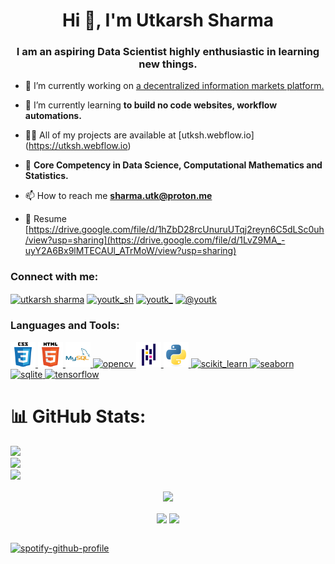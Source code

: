 <h1 align="center">Hi 👋, I'm Utkarsh Sharma</h1>
<h3 align="center">I am an aspiring Data Scientist highly enthusiastic in learning new things.</h3>


- 🔭 I’m currently working on [a decentralized information markets platform.](https://thehodl.webflow.io/)

- 🌱 I’m currently learning **to build no code websites, workflow automations.**

- 👨‍💻 All of my projects are available at [utksh.webflow.io] (https://utksh.webflow.io)

- 💬 **Core Competency in Data Science, Computational Mathematics and Statistics.**

- 📫 How to reach me **sharma.utk@proton.me**

- 📄 Resume [https://drive.google.com/file/d/1hZbD28rcUnuruUTqj2reyn6C5dLSc0uh/view?usp=sharing](https://drive.google.com/file/d/1LvZ9MA_-uyY2A6Bx9lMTECAUl_ATrMoW/view?usp=sharing)

<h3 align="left">Connect with me:</h3>
<p align="left">
<a href="https://linkedin.com/in/utkarsh sharma" target="blank"><img align="center" src="https://raw.githubusercontent.com/rahuldkjain/github-profile-readme-generator/master/src/images/icons/Social/linked-in-alt.svg" alt="utkarsh sharma" height="30" width="40" /></a>
<a href="https://kaggle.com/youtk_sh" target="blank"><img align="center" src="https://raw.githubusercontent.com/rahuldkjain/github-profile-readme-generator/master/src/images/icons/Social/kaggle.svg" alt="youtk_sh" height="30" width="40" /></a>
<a href="https://instagram.com/youtk_" target="blank"><img align="center" src="https://raw.githubusercontent.com/rahuldkjain/github-profile-readme-generator/master/src/images/icons/Social/instagram.svg" alt="youtk_" height="30" width="40" /></a>
<a href="https://medium.com/@youtk" target="blank"><img align="center" src="https://raw.githubusercontent.com/rahuldkjain/github-profile-readme-generator/master/src/images/icons/Social/medium.svg" alt="@youtk" height="30" width="40" /></a>
</p>

<h3 align="left">Languages and Tools:</h3>
<p align="left"> <a href="https://www.w3schools.com/css/" target="_blank" rel="noreferrer"> <img src="https://raw.githubusercontent.com/devicons/devicon/master/icons/css3/css3-original-wordmark.svg" alt="css3" width="40" height="40"/> </a> <a href="https://www.w3.org/html/" target="_blank" rel="noreferrer"> <img src="https://raw.githubusercontent.com/devicons/devicon/master/icons/html5/html5-original-wordmark.svg" alt="html5" width="40" height="40"/> </a> <a href="https://www.mysql.com/" target="_blank" rel="noreferrer"> <img src="https://raw.githubusercontent.com/devicons/devicon/master/icons/mysql/mysql-original-wordmark.svg" alt="mysql" width="40" height="40"/> </a> <a href="https://opencv.org/" target="_blank" rel="noreferrer"> <img src="https://www.vectorlogo.zone/logos/opencv/opencv-icon.svg" alt="opencv" width="40" height="40"/> </a> <a href="https://pandas.pydata.org/" target="_blank" rel="noreferrer"> <img src="https://raw.githubusercontent.com/devicons/devicon/2ae2a900d2f041da66e950e4d48052658d850630/icons/pandas/pandas-original.svg" alt="pandas" width="40" height="40"/> </a> <a href="https://www.python.org" target="_blank" rel="noreferrer"> <img src="https://raw.githubusercontent.com/devicons/devicon/master/icons/python/python-original.svg" alt="python" width="40" height="40"/> </a> <a href="https://scikit-learn.org/" target="_blank" rel="noreferrer"> <img src="https://upload.wikimedia.org/wikipedia/commons/0/05/Scikit_learn_logo_small.svg" alt="scikit_learn" width="40" height="40"/> </a> <a href="https://seaborn.pydata.org/" target="_blank" rel="noreferrer"> <img src="https://seaborn.pydata.org/_images/logo-mark-lightbg.svg" alt="seaborn" width="40" height="40"/> </a> <a href="https://www.sqlite.org/" target="_blank" rel="noreferrer"> <img src="https://www.vectorlogo.zone/logos/sqlite/sqlite-icon.svg" alt="sqlite" width="40" height="40"/> </a> <a href="https://www.tensorflow.org" target="_blank" rel="noreferrer"> <img src="https://www.vectorlogo.zone/logos/tensorflow/tensorflow-icon.svg" alt="tensorflow" width="40" height="40"/> </a> </p>

# 📊 GitHub Stats:
![](https://github-readme-stats.vercel.app/api?username=Utkarsh69ine&theme=gruvbox&hide_border=false&include_all_commits=true&count_private=true)<br/>
![](https://github-readme-streak-stats.herokuapp.com/?user=Utkarsh69ine&theme=gruvbox&hide_border=false)<br/>
![](https://github-readme-stats.vercel.app/api/top-langs/?username=Utkarsh69ine&theme=gruvbox&hide_border=false&include_all_commits=true&count_private=true&layout=compact)
<div align="center">
<img src="https://komarev.com/ghpvc/?username=Utkarsh69ine&&style=flat-square" align="center" />
</div>  
  

<br/>  

<div align="center">
            <a href="https://paypal.me/@sharmautk" target="_blank" style="display: inline-block;">
                <img
                    src="https://img.shields.io/badge/Donate-PayPal-blue.svg?style=flat-square&logo=paypal" 
                    align="center"
                />
            </a>
            <a href="https://www.buymeacoffee.com/youtk" target="_blank" style="display: inline-block;">
                <img
                    src="https://img.shields.io/badge/Donate-Buy%20Me%20A%20Coffee-orange.svg?style=flat-square&logo=buymeacoffee" 
                    align="center"
                />
            </a></div>
<br />

[![spotify-github-profile](https://spotify-github-profile.vercel.app/api/view?uid=31qlyqha6juvh27jcb6ae7ui7cnu&cover_image=true&theme=compact&show_offline=false)](https://spotify-github-profile.vercel.app/api/view?uid=31qlyqha6juvh27jcb6ae7ui7cnu&redirect=true)

